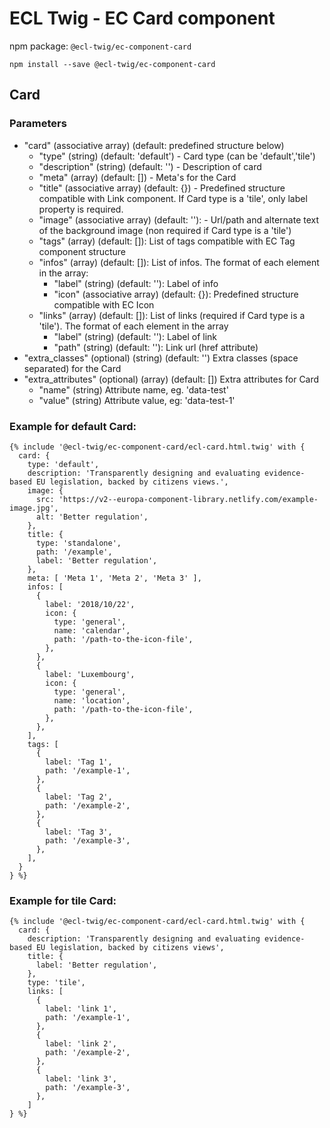 # ECL Twig - EC Card component

npm package: `@ecl-twig/ec-component-card`

```shell
npm install --save @ecl-twig/ec-component-card
```

## Card

### Parameters

- "card" (associative array) (default: predefined structure below)
  - "type" (string) (default: 'default') - Card type (can be 'default','tile')
  - "description" (string) (default: '') - Description of card
  - "meta" (array) (default: []) - Meta's for the Card
  - "title" (associative array) (default: {}) - Predefined structure compatible with Link component. If Card type is a 'tile', only label property is required.
  - "image" (associative array) (default: ''): - Url/path and alternate text of the background image (non required if Card type is a 'tile')
  - "tags" (array) (default: []): List of tags compatible with EC Tag component structure
  - "infos" (array) (default: []): List of infos. The format of each element in the array:
    - "label" (string) (default: ''): Label of info
    - "icon" (associative array) (default: {}): Predefined structure compatible with EC Icon
  - "links" (array) (default: []): List of links (required if Card type is a 'tile'). The format of each element in the array
    - "label" (string) (default: ''): Label of link
    - "path" (string) (default: ''): Link url (href attribute)
- "extra_classes" (optional) (string) (default: '') Extra classes (space separated) for the Card
- "extra_attributes" (optional) (array) (default: []) Extra attributes for Card
  - "name" (string) Attribute name, eg. 'data-test'
  - "value" (string) Attribute value, eg: 'data-test-1'

### Example for default Card:

<!-- prettier-ignore -->
```twig
{% include '@ecl-twig/ec-component-card/ecl-card.html.twig' with { 
  card: { 
    type: 'default', 
    description: 'Transparently designing and evaluating evidence-based EU legislation, backed by citizens views.', 
    image: { 
      src: 'https://v2--europa-component-library.netlify.com/example-image.jpg', 
      alt: 'Better regulation', 
    }, 
    title: { 
      type: 'standalone', 
      path: '/example', 
      label: 'Better regulation', 
    }, 
    meta: [ 'Meta 1', 'Meta 2', 'Meta 3' ], 
    infos: [ 
      { 
        label: '2018/10/22', 
        icon: { 
          type: 'general', 
          name: 'calendar', 
          path: '/path-to-the-icon-file', 
        }, 
      }, 
      { 
        label: 'Luxembourg', 
        icon: { 
          type: 'general', 
          name: 'location', 
          path: '/path-to-the-icon-file', 
        }, 
      }, 
    ], 
    tags: [ 
      { 
        label: 'Tag 1', 
        path: '/example-1', 
      }, 
      { 
        label: 'Tag 2', 
        path: '/example-2', 
      }, 
      { 
        label: 'Tag 3', 
        path: '/example-3', 
      }, 
    ], 
  } 
} %}
```

### Example for tile Card:

<!-- prettier-ignore -->
```twig
{% include '@ecl-twig/ec-component-card/ecl-card.html.twig' with { 
  card: { 
    description: 'Transparently designing and evaluating evidence-based EU legislation, backed by citizens views', 
    title: { 
      label: 'Better regulation', 
    }, 
    type: 'tile', 
    links: [ 
      { 
        label: 'link 1', 
        path: '/example-1', 
      }, 
      { 
        label: 'link 2', 
        path: '/example-2', 
      }, 
      { 
        label: 'link 3', 
        path: '/example-3', 
      }, 
    ] 
} %}
```
